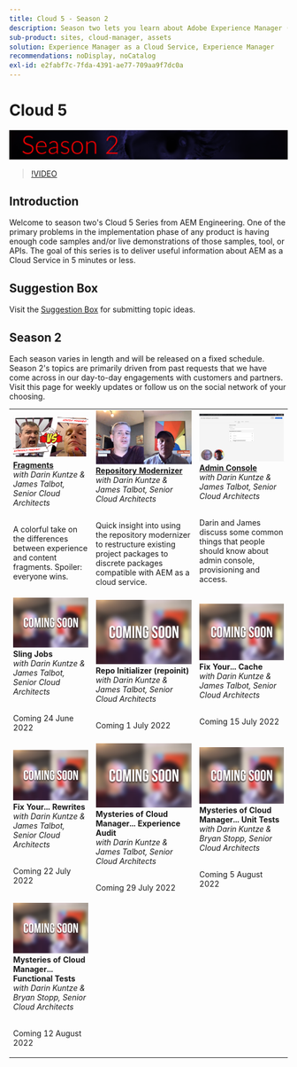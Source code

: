 ```yaml
---
title: Cloud 5 - Season 2
description: Season two lets you learn about Adobe Experience Manager (AEM) as a Cloud Service from Adobe's own expert engineers who build it, and the expert services who deliver it.
sub-product: sites, cloud-manager, assets
solution: Experience Manager as a Cloud Service, Experience Manager
recommendations: noDisplay, noCatalog
exl-id: e2fabf7c-7fda-4391-ae77-709aa9f7dc0a
---
```

# Cloud 5

![AEM Experts Series](./imgs/masthead-s2.png)
>[!VIDEO](https://video.tv.adobe.com/v/343127)

## Introduction

Welcome to season two's Cloud 5 Series from AEM Engineering. One of the primary problems in the implementation phase of any product is having enough code samples and/or live demonstrations of those samples, tool, or APIs. The goal of this series is to deliver useful information about AEM as a Cloud Service in 5 minutes or less.

## Suggestion Box

Visit the [Suggestion Box](https://forms.office.com/r/74P5Xz4UH0) for submitting topic ideas.

## Season 2

Each season varies in length and will be released on a fixed schedule. Season 2's topics are primarily driven from past requests that we have come across in our day-to-day engagements with customers and partners. Visit this page for weekly updates or follow us on the social network of your choosing.

<table>
    <tr>
        <td>
            <a href="season-2/cloud5-experience-v-content-fragments.md">
                <img alt="Fragments" src="./imgs/s2/000-thumb.png"/>
            </a>
            <div>
                <a href="season-2/cloud5-experience-v-content-fragments.md"><strong>Fragments</strong></a>        
                <br/><em>with Darin Kuntze & James Talbot, Senior Cloud Architects</em>
            </div>
            <p>
                <br/>
                A colorful take on the differences between experience and content fragments. Spoiler: everyone wins.
            </p>
        </td>   
         <td>
            <a href="season-2/cloud5-repo-modernizer.md">
                 <img alt="Repository Modernizer" src="./imgs/s2/001-thumb.png"/>
            </a>
            <div>
                <a href="season-2/cloud5-repo-modernizer.md"><strong>Repository Modernizer</strong></a> 
               <br/><em>with Darin Kuntze & James Talbot, Senior Cloud Architects</em>
            </div>
            <p>
                <br/>
                Quick insight into using the repository modernizer to restructure existing project packages to discrete packages compatible with AEM as a cloud service.
            </p>
         </td>
         <td>
            <a href="season-2/cloud5-admin-console.md">
                 <img alt="Admin Console" src="./imgs/s2/002-thumb.png"/>
            </a>
            <div>
                  <a href="season-2/cloud5-admin-console.md"><strong>Admin Console</strong></a>
               <br/><em>with Darin Kuntze & James Talbot, Senior Cloud Architects</em>
            </div>
            <p>
            <br/>
               Darin and James discuss some common things that people should know about admin console, provisioning and access.
            </p>
         </td> 
  </tr>
  <tr>
   <td>
            <img alt="Sling Jobs" src="./imgs/coming-soon.png"/>
      <div>
            <strong>Sling Jobs</strong>       
         <br/><em>with Darin Kuntze & James Talbot, Senior Cloud Architects</em>
      </div>
      <p>
        <br/>
         Coming 24 June 2022
      </p>
     </td>   
     <td>
        <img alt="Repo Initializer (repoinit)" src="./imgs/coming-soon.png"/>
      <div>
        <strong>Repo Initializer (repoinit)</strong>
         <br/><em>with Darin Kuntze & James Talbot, Senior Cloud Architects</em>
      </div>
      <p>
        <br/>
            Coming 1 July 2022
      </p>
   </td>
     <td>
            <img alt="Fix Your... Cache" src="./imgs/coming-soon.png"/>
      <div>
         <strong>Fix Your... Cache</strong>
         <br/><em>with Darin Kuntze & James Talbot, Senior Cloud Architects</em>
      </div>
      <p>
        <br/>
         Coming 15 July 2022
      </p>
   </td> 
  </tr>
<tr>
   <td>
            <img alt="Fix Your... Rewrites" src="./imgs/coming-soon.png"/>
      <div>
            <strong>Fix Your... Rewrites</strong>
         <br/><em>with Darin Kuntze & James Talbot, Senior Cloud Architects</em>
      </div>
      <p>
        <br/>
         Coming 22 July 2022
      </p>
     </td>   
     <td>
            <img alt="Mysteries of Cloud Manager... Experience Audit" src="./imgs/coming-soon.png"/>
      <div>
            <strong>Mysteries of Cloud Manager... Experience Audit</strong>
         <br/><em>with Darin Kuntze & James Talbot, Senior Cloud Architects</em>
      </div>
      <p>
        <br/>
        Coming 29 July 2022
      </p>
   </td>
     <td>
            <img alt="Mysteries of Cloud Manager... Unit Tests" src="./imgs/coming-soon.png"/>
      <div>
            <strong>Mysteries of Cloud Manager... Unit Tests</strong>
         <br/><em>with Darin Kuntze & Bryan Stopp, Senior Cloud Architects</em>
      </div>
      <p>
        <br/>
         Coming 5 August 2022
      </p>
   </td> 
  </tr>
    <tr>
        <td>
                <img alt="Mysteries of Cloud Manager... Functional Tests" src="./imgs/coming-soon.png"/>
            <div>
                <strong>Mysteries of Cloud Manager... Functional Tests</strong><br/>        
                <em>with Darin Kuntze & Bryan Stopp, Senior Cloud Architects</em>
            </div>
            <p><br/>
                Coming 12 August 2022
            </p>
        </td>
        <td></td>
        <td></td>
    </tr>
</table>
